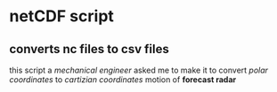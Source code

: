 # netCDF script
## converts nc files to csv files
this script a *mechanical engineer* asked me to make it to convert *polar coordinates* to *cartizian coordinates* motion of **forecast radar** 
